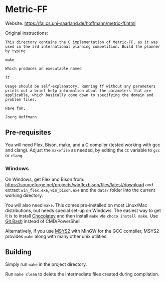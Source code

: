 # Metric-FF

Website: https://fai.cs.uni-saarland.de/hoffmann/metric-ff.html

Original instructions:

```
This directory contains the C implementation of Metric-FF, as it was
used in the 3rd international planning competition. Build the planner
by typing

make

Which produces an executable named

ff

Usage should be self-explanatory. Running ff without any parameters
prints out a brief help information about the parameters that are
applicable, which basically come down to specifying the domain and
problem files.

Have fun,

Joerg Hoffmann
```

## Pre-requisites

You will need Flex, Bison, make, and a C compiler (tested working with gcc and clang). Adjust the `makefile` as needed, by editing the `CC` variable to `gcc` or `clang`.

### Windows

On Windows, get Flex and Bison from: https://sourceforge.net/projects/winflexbison/files/latest/download
and extract `win_flex.exe`, `win_bison.exe` and the `data/` folder into the current working directory.

You will also need `make`. This comes pre-installed on most Linux/Mac distributions, but needs special set-up on Windows. The easiest way to get it is to install [Chocolatey](https://chocolatey.org/install) and then install `make` via `choco install make`. Use [Git Bash](https://gitforwindows.org/) instead of CMD/PowerShell.

Alternatively, if you use [MSYS2](https://www.msys2.org/) with MinGW for the GCC compiler, MSYS2 provides `make` along with many other unix utilities.

## Building

Simply run `make` in the project directory.

Run `make clean` to delete the intermediate files created during compilation.
